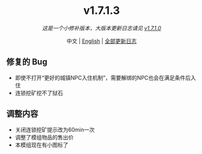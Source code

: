 ﻿<h1 align="center">v1.7.1.3</h1>

<div align="center">

*这是一个小修补版本，大版本更新日志请见 [v1.7.1.0](v1.7.1.0.md)*

中文 | [English](../en/v1.7.1.3.md) | [全部更新日志](../../ChangeLog.md)

</div>

## 修复的 Bug

- 即使不打开“更好的城镇NPC入住机制”，需要解绑的NPC也会在满足条件后入住
- 连锁挖矿挖不了狱石

## 调整内容

- 关闭连锁挖矿提示改为60min一次
- 调整了模组物品的售出价
- 本模组现在有小图标了